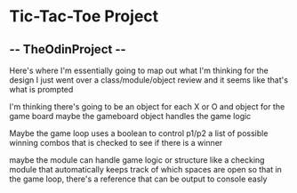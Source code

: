 # Tic-Tac-Toe Project
## -- TheOdinProject --

Here's where I'm essentially going to map out what I'm thinking for the design
I just went over a class/module/object review and it seems like that's what is prompted

I'm thinking there's going to be
an object for each X or O
and object for the game board
maybe the gameboard object handles the game logic

Maybe the game loop uses a boolean to control p1/p2
a list of possible winning combos that is checked to see if there is a winner

maybe the module can handle game logic or structure
like a checking module that automatically keeps track of which spaces are open
so that in the game loop, there's a reference that can be output to console easly